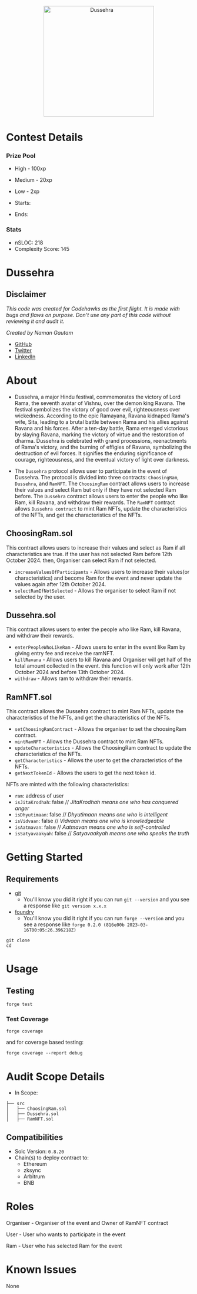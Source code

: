 <p align="center">
<img src="https://res.cloudinary.com/droqoz7lg/image/upload/q_90/dpr_2.0/c_fill,g_auto,h_320,w_320/f_auto/v1/company/q441dznuxpiqbypx0ll8?_a=BATAUVAA0" width="300" alt="Dussehra">
<br/>

# Contest Details

### Prize Pool

- High - 100xp
- Medium - 20xp
- Low - 2xp

- Starts: 
- Ends: 

### Stats

- nSLOC: 218
- Complexity Score: 145

# Dussehra

## Disclaimer

_This code was created for Codehawks as the first flight. It is made with bugs and flaws on purpose._
_Don't use any part of this code without reviewing it and audit it._

_Created by Naman Gautam_
- [GitHub](https://github.com/Naman1729)
- [Twitter](https://twitter.com/NamanGautam1729)
- [LinkedIn](https://www.linkedin.com/in/naman-gautam-a8a81a253/)

# About

- Dussehra, a major Hindu festival, commemorates the victory of Lord Rama, the seventh avatar of Vishnu, over the demon king Ravana. The festival symbolizes the victory of good over evil, righteousness over wickedness. According to the epic Ramayana, Ravana kidnaped Rama's wife, Sita, leading to a brutal battle between Rama and his allies against Ravana and his forces. After a ten-day battle, Rama emerged victorious by slaying Ravana, marking the victory of virtue and the restoration of dharma. Dussehra is celebrated with grand processions, reenactments of Rama's victory, and the burning of effigies of Ravana, symbolizing the destruction of evil forces. It signifies the enduring significance of courage, righteousness, and the eventual victory of light over darkness.

- The `Dussehra` protocol allows user to participate in the event of Dussehra. The protocol is divided into three contracts: `ChoosingRam`, `Dussehra`, and `RamNFT`. The `ChoosingRam` contract allows users to increase their values and select Ram but only if they have not selected Ram before. The `Dussehra` contract allows users to enter the people who like Ram, kill Ravana, and withdraw their rewards. The `RamNFT` contract allows `Dussehra contract` to mint Ram NFTs, update the characteristics of the NFTs, and get the characteristics of the NFTs.

## ChoosingRam.sol

This contract allows users to increase their values and select as Ram if all characteristics are true. if the user has not selected Ram before 12th October 2024. then, Organiser can select Ram if not selected.

- `increaseValuesOfParticipants` - Allows users to increase their values(or characteristics) and become Ram for the event and never update the values again after 12th October 2024.
- `selectRamIfNotSelected` - Allows the organiser to select Ram if not selected by the user.

## Dussehra.sol

This contract allows users to enter the people who like Ram, kill Ravana, and withdraw their rewards.

- `enterPeopleWhoLikeRam` - Allows users to enter in the event like Ram by giving entry fee and receive the ramNFT.
- `killRavana` - Allows users to kill Ravana and Organiser will get half of the total amount collected in the event. this function will only work after 12th October 2024 and before 13th October 2024.
- `withdraw` - Allows ram to withdraw their rewards.

## RamNFT.sol

This contract allows the Dussehra contract to mint Ram NFTs, update the characteristics of the NFTs, and get the characteristics of the NFTs.

- `setChoosingRamContract` - Allows the organiser to set the choosingRam contract. 
- `mintRamNFT` - Allows the Dussehra contract to mint Ram NFTs.
- `updateCharacteristics` - Allows the ChoosingRam contract to update the characteristics of the NFTs. 
- `getCharacteristics` - Allows the user to get the characteristics of the NFTs.
- `getNextTokenId` - Allows the users to get the next token id.

NFTs are minted with the following characteristics:
- `ram`: address of user
- `isJitaKrodhah`: false      // _JitaKrodhah means one who has conquered anger_
- `isDhyutimaan`: false       // _Dhyutimaan means one who is intelligent_
- `isVidvaan`: false          // _Vidvaan means one who is knowledgeable_
- `isAatmavan`: false         // _Aatmavan means one who is self-controlled_
- `isSatyavaakyah`: false     // _Satyavaakyah means one who speaks the truth_

# Getting Started

## Requirements

- [git](https://git-scm.com/book/en/v2/Getting-Started-Installing-Git)
  - You'll know you did it right if you can run `git --version` and you see a response like `git version x.x.x`
- [foundry](https://getfoundry.sh/)
  - You'll know you did it right if you can run `forge --version` and you see a response like `forge 0.2.0 (816e00b 2023-03-16T00:05:26.396218Z)`

```
git clone 
cd 
```

# Usage

## Testing

```
forge test
```

### Test Coverage

```
forge coverage
```

and for coverage based testing:

```
forge coverage --report debug
```

# Audit Scope Details
- In Scope:

```
├── src
│   ├── ChoosingRam.sol
│   ├── Dussehra.sol
│   ├── RamNFT.sol
```

## Compatibilities

- Solc Version: `0.8.20`
- Chain(s) to deploy contract to:
  - Ethereum
  - zksync
  - Arbitrum
  - BNB

# Roles

Organiser - Organiser of the event and Owner of RamNFT contract

User - User who wants to participate in the event 

Ram - User who has selected Ram for the event

# Known Issues

None
